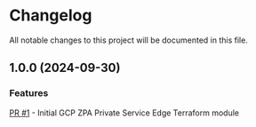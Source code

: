 # Changelog

All notable changes to this project will be documented in this file.

## 1.0.0 (2024-09-30)


### Features

[PR #1](https://github.com/zscaler/zscaler-sdk-go/pull/1) - Initial GCP ZPA Private Service Edge Terraform module

